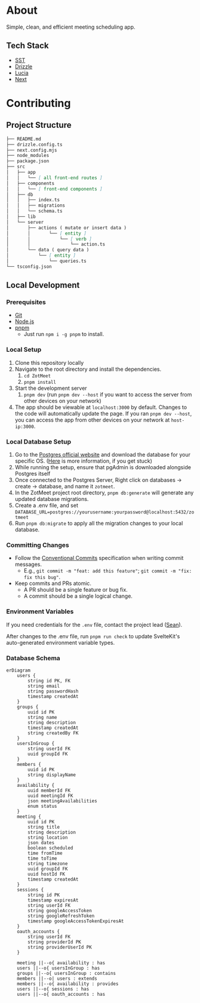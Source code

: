 # About

Simple, clean, and efficient meeting scheduling app.

## Tech Stack

- [SST](https://sst.dev)
- [Drizzle](https://orm.drizzle.team/)
- [Lucia](https://lucia-auth.com)
- [Next](https://nextjs.org/)

# Contributing

## Project Structure

```md
├── README.md
├── drizzle.config.ts
├── next.config.mjs
├── node_modules
├── package.json
├── src
│   ├── app
│   │   └── [ all front-end routes ]
│   ├── components
│   │   └── [ front-end components ]
│   ├── db
│   │   ├── index.ts
│   │   ├── migrations
│   │   └── schema.ts
│   ├── lib
│   └── server
│       ├── actions ( mutate or insert data )
│       │       └── [ entity ]
│       │           └── [ verb ]
│       │               └── action.ts
│       └── data ( query data )
│           └── [ entity ]
│               └── queries.ts
└── tsconfig.json
```

## Local Development

### Prerequisites

- [Git](https://git-scm.com/downloads)
- [Node.js](https://nodejs.org/en/)
- [pnpm](https://pnpm.io)
  - Just run `npm i -g pnpm` to install.

### Local Setup

1. Clone this repository locally
2. Navigate to the root directory and install the dependencies.
   1. `cd ZotMeet`
   2. `pnpm install`
3. Start the development server
   1. `pnpm dev` (run `pnpm dev --host` if you want to access the server from other devices on your network)
4. The app should be viewable at `localhost:3000` by default. Changes to the code will automatically update the page. If you ran `pnpm dev --host`, you can access the app from other devices on your network at `host-ip:3000`.

### Local Database Setup

1. Go to the [Postgres official website](https://www.postgresql.org/download/) and download the database for your specific OS. \([Here](https://www.postgresql.org/docs/16/tutorial-start.html) is more information, if you get stuck)
2. While running the setup, ensure that pgAdmin is downloaded alongside Postgres itself
3. Once connected to the Postgres Server, Right click on databases -> create -> database, and name it `zotmeet`.
4. In the ZotMeet project root directory, `pnpm db:generate` will generate any updated database migrations.
5. Create a .env file, and set `DATABASE_URL=postgres://yourusername:yourpassword@localhost:5432/zotmeet`
6. Run `pnpm db:migrate` to apply all the migration changes to your local database.

### Committing Changes

- Follow the [Conventional Commits](https://www.conventionalcommits.org/en/v1.0.0/#summary) specification when writing commit messages.
  - E.g., `git commit -m "feat: add this feature"`; `git commit -m "fix: fix this bug"`.
- Keep commits and PRs atomic.
  - A PR should be a single feature or bug fix.
  - A commit should be a single logical change.

### Environment Variables

If you need credentials for the `.env` file, contact the project lead ([Sean](https://github.com/seancfong/)).

After changes to the .env file, run `pnpm run check` to update SvelteKit's auto-generated environment variable types.

### Database Schema

```mermaid
erDiagram
    users {
        string id PK, FK
        string email
        string passwordHash
        timestamp createdAt
    }
    groups {
        uuid id PK
        string name
        string description
        timestamp createdAt
        string createdBy FK
    }
    usersInGroup {
        string userId FK
        uuid groupId FK
    }
    members {
        uuid id PK
        string displayName
    }
    availability {
        uuid memberId FK
        uuid meetingId FK
        json meetingAvailabilities
        enum status
    }
    meeting {
        uuid id PK
        string title
        string description
        string location
        json dates
        boolean scheduled
        time fromTime
        time toTime
        string timezone
        uuid groupId FK
        uuid hostId FK
        timestamp createdAt
    }
    sessions {
        string id PK
        timestamp expiresAt
        string userId FK
        string googleAccessToken
        string googleRefreshToken
        timestamp googleAccessTokenExpiresAt
    }
    oauth_accounts {
        string userId FK
        string providerId PK
        string providerUserId PK
    }

    meeting ||--o{ availability : has
    users ||--o{ usersInGroup : has
    groups ||--o{ usersInGroup : contains
    members ||--o| users : extends
    members ||--o{ availability : provides
    users ||--o{ sessions : has
    users ||--o{ oauth_accounts : has
```
